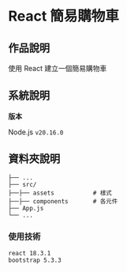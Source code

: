 # React 簡易購物車

## 作品說明
使用 React 建立一個簡易購物車

## 系統說明

**版本**

Node.js `v20.16.0`

## 資料夾說明

```shell
├── ...
├── src/
├──├── assets           # 樣式
├──├── components       # 各元件
├── App.js
└── ...
```

### 使用技術
```
react 18.3.1
bootstrap 5.3.3
```